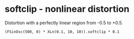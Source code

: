 # softclip - nonlinear distortion

Distortion with a perfectly linear region from -0.5 to +0.5.

	(FSinOsc(500, 0) * XLn(0.1, 10, 10)).softclip * 0.1

